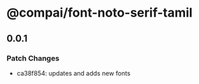 # @compai/font-noto-serif-tamil

## 0.0.1
### Patch Changes

- ca38f854: updates and adds new fonts

